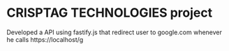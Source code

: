 # CRISPTAG TECHNOLOGIES project

Developed a API using fastify.js that redirect user to google.com whenever he calls https://localhost/g

